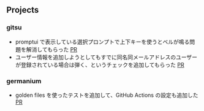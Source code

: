 ## Projects

### gitsu

- promptui で表示している選択プロンプトで上下キーを使うとベルが鳴る問題を解消してもらった [PR](https://github.com/matsuyoshi30/gitsu/pull/8)
- ユーザー情報を追加しようとしてもすでに同名同メールアドレスのユーザーが登録されている場合は弾く、というチェックを追加してもらった [PR](https://github.com/matsuyoshi30/gitsu/pull/9)

### germanium

- golden files を使ったテストを追加して、GitHub Actions の設定も追加した [PR](https://github.com/matsuyoshi30/germanium/pull/10)

